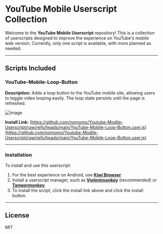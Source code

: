 # YouTube Mobile Userscript Collection

Welcome to the **YouTube Mobile Userscript** repository! This is a collection of userscripts designed to improve the experience on YouTube's mobile web version. Currently, only one script is available, with more planned as needed.

---

## Scripts Included

### YouTube-Mobile-Loop-Button
**Description:** Adds a loop button to the YouTube mobile site, allowing users to toggle video looping easily. The loop state persists until the page is refreshed.

![image](https://github.com/user-attachments/assets/4e775576-bfdc-4ba4-abf6-8d7c18ae35e2)

**Install Link:** [https://github.com/nomomo/Youtube-Modile-Userscript/raw/refs/heads/main/YouTube-Mobile-Loop-Button.user.js](https://github.com/nomomo/Youtube-Modile-Userscript/raw/refs/heads/main/YouTube-Mobile-Loop-Button.user.js)

---

### Installation
To install and use this userscript:
1. For the best experience on Android, use **[Kiwi Browser](https://play.google.com/store/apps/details?id=com.kiwibrowser.browser)**
2. Install a userscript manager, such as **[Violentmonkey](https://violentmonkey.github.io/)** (recommended) or **[Tampermonkey](https://www.tampermonkey.net/)**.
3. To install the script, click the install link above and click the install button.

---

## License
MIT
